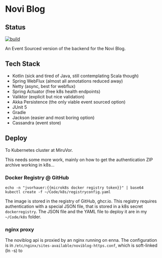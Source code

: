 # Novi Blog

## Status

[![build](https://github.com/jvorhauer/noviblog/actions/workflows/gradle.yml/badge.svg)](https://github.com/jvorhauer/noviblog/actions/workflows/gradle.yml)

An Event Sourced version of the backend for the Novi Blog.

## Tech Stack

* Kotlin (sick and tired of Java, still contemplating Scala though)
* Spring WebFlux (almost all annotations reduced away)
* Netty (async, best for webflux)
* Spring Actuator (free k8s health endpoints)
* Valiktor (explicit but nice validation)
* Akka Persistence (the only viable event sourced option)
* JUnit 5
* Gradle
* Jackson (easier and most boring option)
* Cassandra (event store)

## Deploy

To Kubernetes cluster at MiruVor.

This needs some more work, mainly on how to get the authentication ZIP archive working in k8s...

### Docker Registry @ GitHub

```shell
echo -n "jvorhauer:{{microk8s docker registry token}}" | base64
kubectl create -f ~/Code/k8s/registryconfig.yaml
```

The image is stored in the registry of GitHub, ghcr.io. This registry requires authentication with a special JSON file, that is stored in a
k8s secret `dockerregistry`. The JSON file and the YAML file to deploy it are in my `~/Code/k8s` folder.

### nginx proxy

The noviblog api is proxied by an nginx running on enna. The configuration is in `/etc/nginx/sites-available/noviblog-https.conf`, which is 
soft-linked (ln -s) to 
